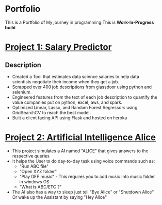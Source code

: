 # Portfolio
This is a Portfolio of My journey in programming
This is **Work-In-Progress build**

# [Project 1: Salary Predictor](https://github.com/RitwickJoshi/Data-Science-Project)
## Description
* Created a Tool that estimates data science salaries to help data scientists negotiate their income when they get a job.
* Scrapped over 400 job descriptions from glassdoor using python and selenium.
* Engineered features from the text of each job description to quantify the value companies put on python, excel, aws, and spark.
* Optimized Linear, Lasso, and Random Forest Regressors using GridSearchCV to reach the best model.
* Built a client facing API using Flask and hosted on heroku

# [Project 2: Artificial Intelligence Alice](https://github.com/RitwickJoshi/Artifical-Intelligence-Project-trial)
* This project simulates a AI named "ALICE" that gives answers to the respective queries 
* It helps the User to do day-to-day task using voice commands such as:
  * "Run ABC file"
  * "Open XYZ folder"
  * "Play DEF music" - This requires you to add music into music folder in windows OS
  * "What is ABC/ETC ?"
* The AI also has a way to sleep just tell "Bye Alice" or "Shutdown Alice" Or wake up the Assistant by saying "Hey Alice"

